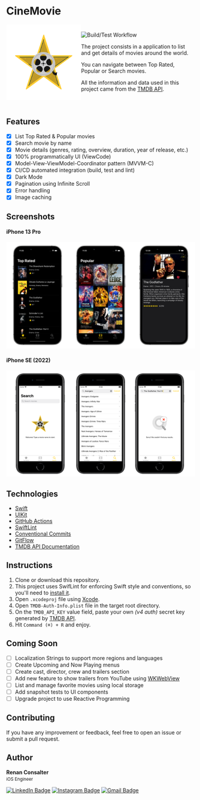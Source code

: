 # CineMovie

<div style="display: grid; grid-template-columns: repeat(24, auto);align-items: center;">
<div>
<img align="left" src="https://github.com/renanconsalter/CineMovie/blob/main/CineMovie/Resources/Assets.xcassets/Logo.imageset/logo.png?raw=true" alt="CineMovie logo" width="200">
</div>
<div>
<p>

![Build/Test Workflow](https://github.com/renanconsalter/CineMovie/actions/workflows/ios.yml/badge.svg)

The project consists in a application to list and get details of movies around the world.

You can navigate between Top Rated, Popular or Search movies.
    
All the information and data used in this project came from the [TMDB API](https://developers.themoviedb.org/3/getting-started/introduction).
</p>
</div>
</div>
<br>

## Features

- [x] List Top Rated & Popular movies 
- [x] Search movie by name
- [x] Movie details (genres, rating, overview, duration, year of release, etc.)
- [x] 100% programmatically UI (ViewCode)
- [x] Model-View-ViewModel-Coordinator pattern (MVVM-C)
- [x] CI/CD automated integration (build, test and lint)
- [x] Dark Mode
- [x] Pagination using Infinite Scroll
- [x] Error handling
- [x] Image caching

## Screenshots

#### iPhone 13 Pro
![CineMovie-Image1](Images/iPhone-13-Pro.png "App CineMovie iPhone-13-Pro")

#### iPhone SE (2022)
![CineMovie-Image2](Images/iPhone-SE.png "App CineMovie iPhone-SE")

## Technologies

- [Swift](https://www.swift.org)
- [UIKit](https://developer.apple.com/documentation/uikit)
- [GitHub Actions](https://github.com/features/actions)
- [SwiftLint](https://github.com/realm/SwiftLint)
- [Conventional Commits](https://www.conventionalcommits.org)
- [GitFlow](https://www.atlassian.com/br/git/tutorials/comparing-workflows/gitflow-workflow)
- [TMDB API Documentation](https://developers.themoviedb.org/3/getting-started/introduction)

## Instructions

1. Clone or download this repository.
2. This project uses SwifLint for enforcing Swift style and conventions, so you'll need to [install it](https://github.com/realm/SwiftLint#installation).
3. Open ```.xcodeproj``` file using [Xcode](https://apps.apple.com/br/app/xcode/id497799835?mt=12).
4. Open ```TMDB-Auth-Info.plist``` file in the target root directory.
5. On the ```TMDB_API_KEY``` value field, paste your own *(v4 auth)*  secret key generated by [TMDB API](https://developers.themoviedb.org/3/getting-started/introduction).
6. Hit ```Command (⌘) + R``` and enjoy.

## Coming Soon

- [ ] Localization Strings to support more regions and languages
- [ ] Create Upcoming and Now Playing menus
- [ ] Create cast, director, crew and trailers section
- [ ] Add new feature to show trailers from YouTube using [WKWebView](https://developer.apple.com/documentation/webkit/wkwebview)
- [ ] List and manage favorite movies using local storage
- [ ] Add snapshot tests to UI components
- [ ] Upgrade project to use Reactive Programming

## Contributing

If you have any improvement or feedback, feel free to open an issue or submit a pull request.

## Author

<b>Renan Consalter</b>
<br>
<span>
<small>iOS Engineer</small>
</span>

[![LinkedIn Badge](https://img.shields.io/badge/Linkedin-blue?style=for-the-badge&logo=Linkedin&link=https://www.linkedin.com/in/renan-consalter)](https://www.linkedin.com/in/renan-consalter)
[![Instagram Badge](https://img.shields.io/badge/Instagram-f2f2f2?style=for-the-badge&logo=Instagram&link=https://www.instagram.com/renanconsalter)](https://www.instagram.com/renanconsalter)
[![Gmail Badge](https://img.shields.io/badge/GMAIL-c14438?style=for-the-badge&logo=Gmail&logoColor=white&link=mailto:renan.consalter@gmail.com)](mailto:renan.consalter@gmail.com)
